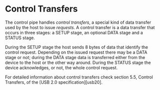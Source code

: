 # Control Transfers

The control pipe handles *control transfers*, a special kind of data transfer used by the host to issue *requests*. A control transfer is a data transfer that occurs in three stages: a SETUP stage, an optional DATA stage and a STATUS stage.

During the SETUP stage the host sends 8 bytes of data that identify the control request. Depending on the issued request there may be a DATA stage or not; during the DATA stage data is transferred either from the device to the host or the other way around. During the STATUS stage the device acknowledges, or not, the whole control request.

For detailed information about control transfers check section 5.5, Control Transfers, of the [USB 2.0 specification][usb20].
